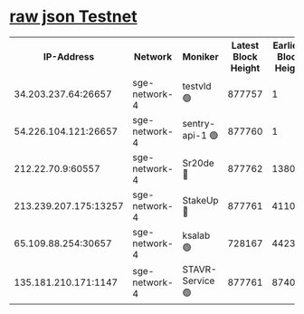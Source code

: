 
[raw json Testnet](https://rpc-check.sget.stavr.tech/sget/rpc-sget-result.json)
=


<table><tr><th>IP-Address</th><th>Network</th><th>Moniker</th><th>Latest Block Height</th><th>Earliest Block Height</th><th>Catching Up</th><th>Tx Index</th><th>Voting Power</th><th>Scan Time</th></tr><tr><td>34.203.237.64:26657</td><td>sge-network-4</td><td>testvld 🟢</td><td>877757</td><td>1</td><td>False</td><td>on</td><td>0</td><td>2023-12-30T11:18:19.328956275UTC</td></tr><tr><td>54.226.104.121:26657</td><td>sge-network-4</td><td>sentry-api-1 🟢</td><td>877760</td><td>1</td><td>False</td><td>on</td><td>0</td><td>2023-12-30T11:18:34.396339913UTC</td></tr><tr><td>212.22.70.9:60557</td><td>sge-network-4</td><td>Sr20de 🔴</td><td>877762</td><td>138001</td><td>False</td><td>on</td><td>99</td><td>2023-12-30T11:18:46.190300913UTC</td></tr><tr><td>213.239.207.175:13257</td><td>sge-network-4</td><td>StakeUp 🔴</td><td>877761</td><td>411001</td><td>False</td><td>off</td><td>100</td><td>2023-12-30T11:18:42.875590829UTC</td></tr><tr><td>65.109.88.254:30657</td><td>sge-network-4</td><td>ksalab 🟢</td><td>728167</td><td>442343</td><td>False</td><td>off</td><td>0</td><td>2023-12-30T11:18:45.675804145UTC</td></tr><tr><td>135.181.210.171:1147</td><td>sge-network-4</td><td>STAVR-Service 🟢</td><td>877761</td><td>874001</td><td>False</td><td>on</td><td>0</td><td>2023-12-30T11:18:43.224836960UTC</td></tr></table>
